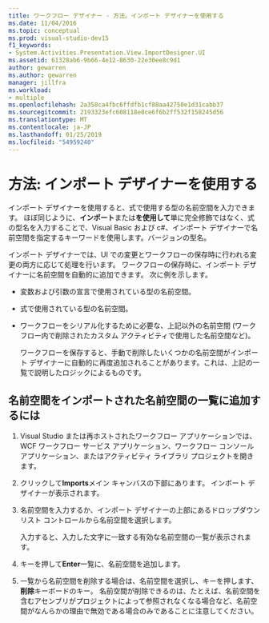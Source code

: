```yaml
---
title: ワークフロー デザイナー - 方法。インポート デザイナーを使用する
ms.date: 11/04/2016
ms.topic: conceptual
ms.prod: visual-studio-dev15
f1_keywords:
- System.Activities.Presentation.View.ImportDesigner.UI
ms.assetid: 61328ab6-9b66-4e12-8630-22e30ee8c9d1
author: gewarren
ms.author: gewarren
manager: jillfra
ms.workload:
- multiple
ms.openlocfilehash: 2a358ca4fbc6ffdfb1cf88aa42750e1d31cabb37
ms.sourcegitcommit: 2193323efc608118e0ce6f6b2ff532f158245d56
ms.translationtype: MT
ms.contentlocale: ja-JP
ms.lasthandoff: 01/25/2019
ms.locfileid: "54959240"
---
```

# <a name="how-to-use-the-imports-designer"></a>方法: インポート デザイナーを使用する

インポート デザイナーを使用すると、式で使用する型の名前空間を入力できます。 ほぼ同じように、**インポート**または**を使用して**単に完全修飾ではなく、式の型名を入力することで、Visual Basic および c#、インポート デザイナーで名前空間を指定するキーワードを使用します。バージョンの型名。

インポート デザイナーでは、UI での変更とワークフローの保存時に行われる変更の両方に応じて処理を行います。 ワークフローの保存時に、インポート デザイナーに名前空間を自動的に追加できます。 次に例を示します。

- 変数および引数の宣言で使用されている型の名前空間。

- 式で使用されている型の名前空間。

- ワークフローをシリアル化するために必要な、上記以外の名前空間 (ワークフロー内で削除されたカスタム アクティビティで使用した名前空間など)。

  ワークフローを保存すると、手動で削除したいくつかの名前空間がインポート デザイナーに自動的に再度追加されることがあります。これは、上記の一覧で説明したロジックによるものです。

## <a name="to-add-a-namespace-to-the-list-of-imported-namespaces"></a>名前空間をインポートされた名前空間の一覧に追加するには

1.  Visual Studio または再ホストされたワークフロー アプリケーションでは、WCF ワークフロー サービス アプリケーション、ワークフロー コンソール アプリケーション、またはアクティビティ ライブラリ プロジェクトを開きます。

2.  クリックして**Imports**メイン キャンバスの下部にあります。 インポート デザイナーが表示されます。

3.  名前空間を入力するか、インポート デザイナーの上部にあるドロップダウン リスト コントロールから名前空間を選択します。

     入力すると、入力した文字に一致する有効な名前空間の一覧が表示されます。

4.  キーを押して**Enter**一覧に、名前空間を追加します。

5.  一覧から名前空間を削除する場合は、名前空間を選択し、キーを押します、**削除**キーボードのキー。 名前空間が削除できるのは、たとえば、名前空間を含むアセンブリがプロジェクトによって参照されなくなる場合など、名前空間がなんらかの理由で無効である場合のみであることに注意してください。